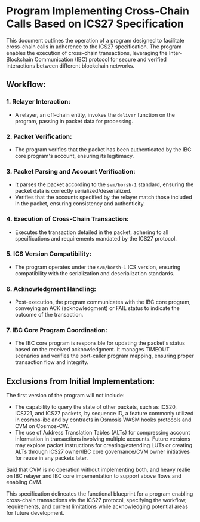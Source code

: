 # Program Implementing Cross-Chain Calls Based on ICS27 Specification

This document outlines the operation of a program designed to facilitate cross-chain calls in adherence to the ICS27 specification. The program enables the execution of cross-chain transactions, leveraging the Inter-Blockchain Communication (IBC) protocol for secure and verified interactions between different blockchain networks.

## Workflow:

### 1. Relayer Interaction:
- A relayer, an off-chain entity, invokes the `deliver` function on the program, passing in packet data for processing.

### 2. Packet Verification:
- The program verifies that the packet has been authenticated by the IBC core program's account, ensuring its legitimacy.

### 3. Packet Parsing and Account Verification:
- It parses the packet according to the `svm/borsh-1` standard, ensuring the packet data is correctly serialized/deserialized.
- Verifies that the accounts specified by the relayer match those included in the packet, ensuring consistency and authenticity.

### 4. Execution of Cross-Chain Transaction:
- Executes the transaction detailed in the packet, adhering to all specifications and requirements mandated by the ICS27 protocol.

### 5. ICS Version Compatibility:
- The program operates under the `svm/borsh-1` ICS version, ensuring compatibility with the serialization and deserialization standards.

### 6. Acknowledgment Handling:
- Post-execution, the program communicates with the IBC core program, conveying an ACK (acknowledgment) or FAIL status to indicate the outcome of the transaction.

### 7. IBC Core Program Coordination:
- The IBC core program is responsible for updating the packet's status based on the received acknowledgment. It manages TIMEOUT scenarios and verifies the port-caller program mapping, ensuring proper transaction flow and integrity.

## Exclusions from Initial Implementation:

The first version of the program will not include:
- The capability to query the state of other packets, such as ICS20, ICS721, and ICS27 packets, by sequence ID, a feature commonly utilized in cosmos-ibc and by contracts in Osmosis WASM hooks protocols and CVM on Cosmos-CW.
- The use of Address Translation Tables (ALTs) for compressing account information in transactions involving multiple accounts. Future versions may explore packet instructions for creating/extending LUTs or creating ALTs through ICS27 owner/IBC core governance/CVM owner initiatives for reuse in any packets later.

Said that CVM is no operation without implementing both, and heavy realie on IBC relayer and IBC core impementation to support above flows and enabling CVM.

This specification delineates the functional blueprint for a program enabling cross-chain transactions via the ICS27 protocol, specifying the workflow, requirements, and current limitations while acknowledging potential areas for future development.
